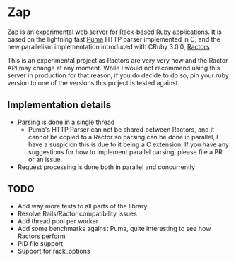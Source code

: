 # Zap

Zap is an experimental web server for Rack-based Ruby applications. It is based on the lightning fast [Puma](https://puma.io/) HTTP parser implemented in C,
and the new parallelism implementation introduced with CRuby 3.0.0, [Ractors](https://github.com/ruby/ruby/blob/master/doc/ractor.md)

This is an experimental project as Ractors are very very new and the Ractor API may change at any moment. While I would not recommend using this server in production for that reason,
if you do decide to do so, pin your ruby version to one of the versions this project is tested against.

## Implementation details

* Parsing is done in a single thread
  * Puma's HTTP Parser can not be shared between Ractors, and it cannot be copied to a Ractor so parsing can be done in parallel, I have a suspicion this is due to it being a C extension. 
    If you have any suggestions for how to implement parallel parsing, please file a PR or an issue.
* Request processing is done both in parallel and concurrently

## TODO

* Add way more tests to all parts of the library
* Resolve Rails/Ractor compatibility issues
* Add thread pool per worker
* Add some benchmarks against Puma, quite interesting to see how Ractors perform
* PID file support
* Support for rack_options
